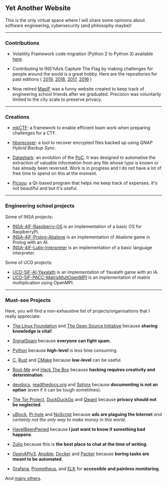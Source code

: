 ## Yet Another Website

This is the only virtual space where I will share some opinions about software engineering, cybersecurity (and philosophy maybe)!


---
### Contributions

* Volatility Framework code migration (Python 2 to Python 3) available [here](https://github.com/koromodako/volatility).

* Contributing to INS'hAck Capture The Flag by making challenges for people around the world is a great hobby. 
  Here are the repositories for past editions (
    [2019](https://github.com/InsecurityAsso/inshack-2019), 
    [2018](https://github.com/InsecurityAsso/inshack-2018), 
    [2017](https://github.com/InsecurityAsso/inshack-2017), 
    [2016](https://github.com/InsecurityAsso/inshack-2016)
  )

* Now retired [MapIF](https://github.com/LoicTouzard/mapif) was a funny website created to keep track of engineering school 
  friends after we graduated. Precision was voluntarily limited to the city scale to preserve privacy.


---
### Creations

* [mkCTF](https://github.com/koromodako/mkctf): a framework to enable efficient team work when preparing challenges for a CTF.

* [hbsrecover](https://github.com/koromodako/hbsrecover): a tool to recover encrypted files backed up using _QNAP Hybrid Backup Sync_.

* [Datashark](https://github.com/koromodako/datashark): an evolution of the [PoC](https://github.com/koromodako/datashark-poc).
  It was designed to automatise the extraction of valuable information from any file whose type is known or has already been reversed. 
  Work is in progress and I do not have a lot of free time to spend on this at the moment.

* [Picsou](https://github.com/koromodako/picsou): a Qt-based program that helps me keep track of expenses. It's not beautiful and but it's useful.


---
### Engineering school projects

Some of INSA projects:

 * [INSA-4IF-Raspberry-OS](https://github.com/koromodako/INSA-4IF-Raspberry-OS) is an implementation of a basic OS for RaspberryPi.
 * [INSA-4IF-Prolog-Abalone](https://github.com/koromodako/INSA-4IF-Prolog-Abalone) is an implementation of Abalone game in Prolog with an AI.
 * [INSA-4IF-Lutin-Interpreter](https://github.com/koromodako/INSA-4IF-Lutin-Interpreter) is an implementation of a basic language interpreter.

Some of UCD projects:

 * [UCD-5IF-AI-Yavalath](https://github.com/koromodako/UCD-5IF-AI-Yavalath) is an implementation of Yavalath game with an IA.
 * [UCD-5IF-PACC-MatrixMultOpenMPI](https://github.com/koromodako/UCD-5IF-PACC-MatrixMultOpenMPI) is an implementation of matrix multiplication using OpenMPI.


---
### Must-see Projects

Here, you will find a non-exhaustive list of projects/organisations that I really appreciate:

 * [The Linux Foundation](https://www.linuxfoundation.org/) and [The Open Source Initiative](https://opensource.org/)
   because **sharing knowledge is vital**!
 
 * [SignalSpam](https://www.signal-spam.fr/) because **everyone can fight spam**.
 
 * [Python](https://www.python.org/) because **high-level** is less time consuming.
 
 * [C](https://devdocs.io/c/), [Rust](https://www.rust-lang.org/) and [CMake](https://cmake.org/) because **low-level** can be useful.
 
 * [Root-Me](https://root-me.org) and [Hack The Box](https://www.hackthebox.eu/) because **hacking requires creativity
   and determination**.
 
 * [devdocs](https://devdocs.io/), 
   [readthedocs.org](https://readthedocs.org/)
   and [Sphinx](http://www.sphinx-doc.org/en/stable/) because **documenting is not an option** (even if it can be tough sometimes).
 
 * [The Tor Project](https://www.torproject.org/), [DuckDuckGo](https://duckduckgo.com/) and [Qwant](https://lite.qwant.com/) 
   because **privacy should not be neglected**.
 
 * [uBlock](https://github.com/gorhill/uBlock), [Pi-hole](https://pi-hole.net/) and [NoScript](https://noscript.net/) because 
   **ads are plaguing the Internet** _and certainly not the only way to make money in this world_.
 
 * [HaveIBeenPwned](https://haveibeenpwned.com/) because **I just want to know if something bad happens**.
 
 * [Zulip](https://zulipchat.com/) because this is **the best place to chat at the time of writing**.
 
 * [OpenAPIv3](https://github.com/OAI/OpenAPI-Specification), 
   [Ansible](https://docs.ansible.com/),
   [Docker](https://www.docker.com/)
   and [Packer](https://packer.io/) because **boring tasks are meant to be automated**.
   
 * [Grafana](https://github.com/grafana/grafana), 
   [Prometheus](https://github.com/prometheus/prometheus),
   and [ELK](https://www.elastic.co/what-is/elk-stack) for **accessible and painless monitoring**.

And [many others](https://github.com/koromodako?tab=stars).
